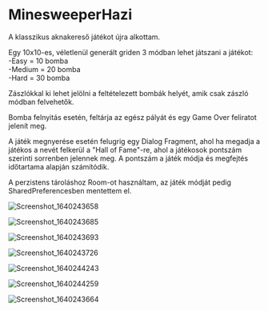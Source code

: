 # MinesweeperHazi

A klasszikus aknakereső játékot újra alkottam.

Egy 10x10-es, véletlenül generált griden 3 módban lehet játszani a játékot: 
<br>-Easy = 10 bomba
<br>-Medium = 20 bomba
<br>-Hard = 30 bomba

Zászlókkal ki lehet jelölni a feltételezett bombák helyét, amik csak zászló módban felvehetők.

Bomba felnyitás esetén, feltárja az egész pályát és egy Game Over feliratot jelenít meg.

A játék megnyerése esetén felugrig egy Dialog Fragment, ahol ha megadja a játékos a nevét felkerül a "Hall of Fame"-re, ahol a játékosok pontszám szerinti sorrenben jelennek meg.
A pontszám a játék módja és megfejtés időtartama alapján számítódik.

A perzistens tároláshoz Room-ot használtam, az játék módját pedig SharedPreferencesben mentettem el.


![Screenshot_1640243658](https://user-images.githubusercontent.com/22506745/147300133-4e39424d-3a3e-4817-9116-090627b63240.png)


![Screenshot_1640243685](https://user-images.githubusercontent.com/22506745/147300137-0c044b03-7920-4687-b141-13e9740841f5.png)

![Screenshot_1640243693](https://user-images.githubusercontent.com/22506745/147300140-a618ac9a-a8fe-4dba-9759-237219424c82.png)



![Screenshot_1640243726](https://user-images.githubusercontent.com/22506745/147300144-c79602a4-4b01-4a10-a060-fecc7aded34c.png)


![Screenshot_1640244243](https://user-images.githubusercontent.com/22506745/147300152-fbcb2848-64f1-4131-be3a-50f2d8109530.png)


![Screenshot_1640244259](https://user-images.githubusercontent.com/22506745/147300156-6a777a3f-95f6-4431-96c7-a16dc74c5b71.png)

![Screenshot_1640243664](https://user-images.githubusercontent.com/22506745/147300162-27dd1c16-18a4-4040-97f5-ec232bd69dae.png)
